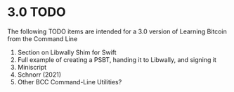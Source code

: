 # 3.0 TODO

The following TODO items are intended for a 3.0 version of Learning Bitcoin from the Command Line

1. Section on Libwally Shim for Swift
2. Full example of creating a PSBT, handing it to Libwally, and signing it
3. Miniscript
4. Schnorr (2021)
5. Other BCC Command-Line Utilities?
